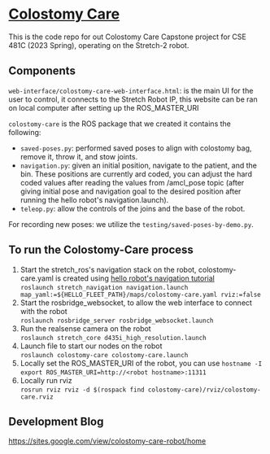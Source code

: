 # [Colostomy Care](https://sites.google.com/view/colostomy-care-robot/home)
This is the code repo for out Colostomy Care Capstone project for CSE 481C (2023 Spring), operating on the Stretch-2 robot.

## Components
`web-interface/colostomy-care-web-interface.html`: is the main UI for the user to control, it connects to the Stretch Robot IP, this website can be ran on local computer after setting up the ROS_MASTER_URI

`colostomy-care` is the ROS package that we created it contains the following:
  - `saved-poses.py`: performed saved poses to align with colostomy bag, remove it, throw it, and stow joints.
  - `navigation.py`: given an initial position, navigate to the patient, and the bin. These positions are currently ard coded, you can adjust the hard coded values after reading the values from /amcl_pose topic (after giving initial pose and navigation goal to the desired position after running the hello robot's navigation.launch).
  - `teleop.py`: allow the controls of the joins and the base of the robot.

For recording new poses: we utilize the `testing/saved-poses-by-demo.py`.

## To run the Colostomy-Care process
1. Start the stretch_ros's navigation stack on the robot, colostomy-care.yaml is created using [hello robot's navigation tutorial](https://docs.hello-robot.com/0.2/stretch-tutorials/ros1/navigation_stack/)\
  `roslaunch stretch_navigation navigation.launch map_yaml:=${HELLO_FLEET_PATH}/maps/colostomy-care.yaml rviz:=false`
3. Start the rosbridge_websocket, to allow the web interface to connect with the robot\
`roslaunch rosbridge_server rosbridge_websocket.launch`
4. Run the realsense camera on the robot\
`roslaunch stretch_core d435i_high_resolution.launch`
5. Launch file to start our nodes on the robot\
 `roslaunch colostomy-care colostomy-care.launch`
6. Locally set the ROS_MASTER_URI of the robot, you can use `hostname -I`\
 `export ROS_MASTER_URI=http://<robot hostname>:11311`
8. Locally run rviz\
`rosrun rviz rviz -d $(rospack find colostomy-care)/rviz/colostomy-care.rviz`
 
 ## Development Blog
 https://sites.google.com/view/colostomy-care-robot/home
